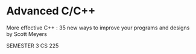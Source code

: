 # Advanced C/C++
More effective C++ : 35 new ways to improve your
programs and designs
by Scott Meyers

SEMESTER 3
CS 225
